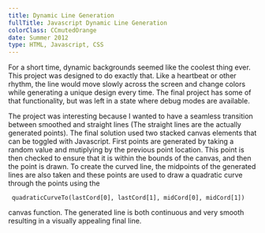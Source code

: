 ```yaml
---
title: Dynamic Line Generation
fullTitle: Javascript Dynamic Line Generation
colorClass: CCmutedOrange
date: Summer 2012
type: HTML, Javascript, CSS
---
```

For a short time, dynamic backgrounds seemed like the coolest thing ever. This project was designed to do exactly that. Like a heartbeat or other rhythm, the line would move slowly across the screen and change colors while generating a unique design every time. The final project has some of that functionality, but was left in a state where debug modes are available. 

The project was interesting because I wanted to have a seamless transition between smoothed and straight lines (The straight lines are the actually generated points). The final solution used two stacked canvas elements that can be toggled with Javascript. First points are generated by taking a random value and mutiplying by the previous point location. This point is then checked to ensure that it is within the bounds of the canvas, and then the point is drawn. To create the curved line, the midpoints of the generated lines are also taken and these points are used to draw a quadratic curve through the points using the 
<pre><code class="language-javascript"> quadraticCurveTo(lastCord[0], lastCord[1], midCord[0], midCord[1])</code></pre>
canvas function. The generated line is both continuous and very smooth resulting in a visually appealing final line. 